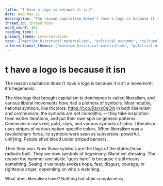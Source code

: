 ```yaml
---
title: "t have a logo is because it isn"
date: Wed May 21
description: "The reason capitalism doesn't have a logo is because it isn't a movement; it's hegemonic."
thread_id: thread_0088
word_count: 165
reading_time: 1
primary_theme: intersectional
tags: ["marxism_historical materialism", "political economy", "cultural criticism", "organizational theory"]
intersectional_themes: ["marxism_historical materialism", "political economy", "cultural criticism", "organizational theory"]
---
```


# t have a logo is because it isn

The reason capitalism doesn't have a logo is because it isn't a movement; it's hegemonic.

The ideology that brought capitalism to dominance is called liberalism, and various liberal movements *have* had a plethora of symbols. Most notably, national symbols, like tricolors. https://t.co/9arxsCeQin In both liberalism and communism, the symbols are not monolithic -- they take inspiration from earlier iterations, and put their own spin on general patterns. Communism uses red, gold, stars, and various symbols of labor. Liberalism uses stripes of various nation-specific colors. When liberalism was a revolutionary force, its symbols were seen as subversive, powerful, unifying. People shed blood under striped banners.

Then they won. Now those symbols are the flags of the states those radicals built. They are now symbols of hegemony. Bland set dressing. The reason the hammer and sickle "goes hard" is because it still means something. Seeing it variously evokes hope, fear, disgust, courage, or righteous anger, depending on who's watching.

What does liberalism have? Nothing but staid complacency.